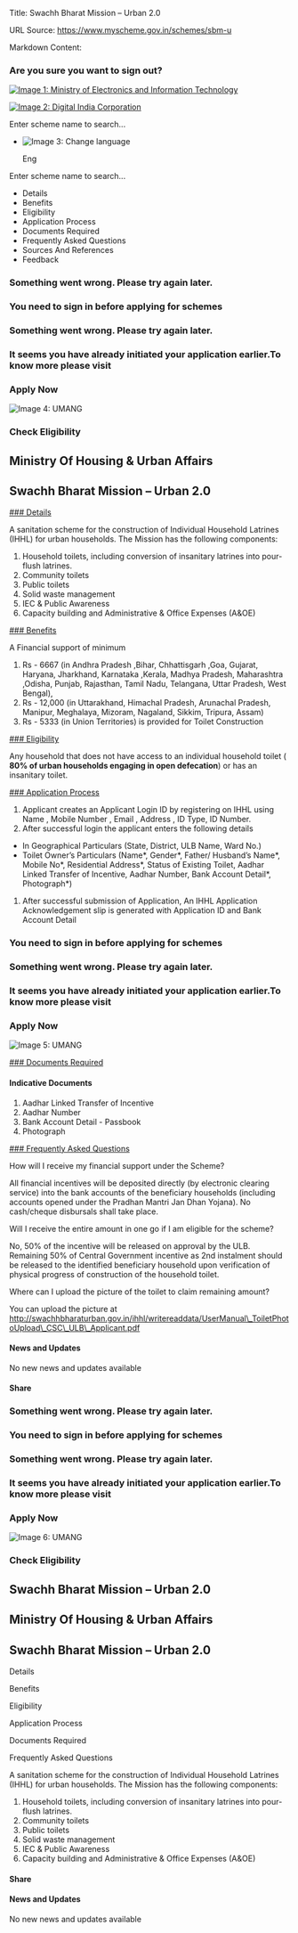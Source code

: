 Title: Swachh Bharat Mission – Urban 2.0

URL Source: https://www.myscheme.gov.in/schemes/sbm-u

Markdown Content:
### Are you sure you want to sign out?

[![Image 1: Ministry of Electronics and Information Technology](https://cdn.myscheme.in/images/logos/emblem-black.svg)](https://www.myscheme.gov.in/)

[![Image 2: Digital India Corporation](https://cdn.myscheme.in/images/logos/digital-india-black.svg)](https://www.digitalindia.gov.in/)

Enter scheme name to search...

*   ![Image 3: Change language](https://cdn.myscheme.in/images/icons/language.svg)
    
    Eng
    

Enter scheme name to search...

*   Details
*   Benefits
*   Eligibility
*   Application Process
*   Documents Required
*   Frequently Asked Questions
*   Sources And References
*   Feedback

### Something went wrong. Please try again later.

### 

### You need to sign in before applying for schemes

### Something went wrong. Please try again later.

### It seems you have already initiated your application earlier.To know more please visit

### Apply Now

![Image 4: UMANG](https://www.myscheme.gov.in/schemes/sbm-u)

### Check Eligibility

Ministry Of Housing & Urban Affairs
-----------------------------------

Swachh Bharat Mission – Urban 2.0
---------------------------------

[### Details](https://www.myscheme.gov.in/schemes/sbm-u#details)

A sanitation scheme for the construction of Individual Household Latrines (IHHL) for urban households. The Mission has the following components:

1.  Household toilets, including conversion of insanitary latrines into pour-flush latrines.
2.  Community toilets
3.  Public toilets
4.  Solid waste management
5.  IEC & Public Awareness
6.  Capacity building and Administrative & Office Expenses (A&OE)

[### Benefits](https://www.myscheme.gov.in/schemes/sbm-u#benefits)

A Financial support of minimum

1.  Rs - 6667 (in Andhra Pradesh ,Bihar, Chhattisgarh ,Goa, Gujarat, Haryana, Jharkhand, Karnataka ,Kerala, Madhya Pradesh, Maharashtra ,Odisha, Punjab, Rajasthan, Tamil Nadu, Telangana, Uttar Pradesh, West Bengal),
2.  Rs - 12,000 (in Uttarakhand, Himachal Pradesh, Arunachal Pradesh, Manipur, Meghalaya, Mizoram, Nagaland, Sikkim, Tripura, Assam)
3.  Rs - 5333 (in Union Territories) is provided for Toilet Construction

[### Eligibility](https://www.myscheme.gov.in/schemes/sbm-u#eligibility)

Any household that does not have access to an individual household toilet ( **80% of urban households engaging in open defecation**) or has an insanitary toilet.

[### Application Process](https://www.myscheme.gov.in/schemes/sbm-u#application-process)

1.  Applicant creates an Applicant Login ID by registering on IHHL using Name , Mobile Number , Email , Address , ID Type, ID Number.
2.  After successful login the applicant enters the following details

*   In Geographical Particulars (State, District, ULB Name, Ward No.)
*   Toilet Owner’s Particulars (Name\*, Gender\*, Father/ Husband’s Name\*, Mobile No\*, Residential Address\*, Status of Existing Toilet, Aadhar Linked Transfer of Incentive, Aadhar Number, Bank Account Detail\*, Photograph\*)

1.  After successful submission of Application, An IHHL Application Acknowledgement slip is generated with Application ID and Bank Account Detail

### You need to sign in before applying for schemes

### Something went wrong. Please try again later.

### It seems you have already initiated your application earlier.To know more please visit

### Apply Now

![Image 5: UMANG](https://www.myscheme.gov.in/schemes/sbm-u)

[### Documents Required](https://www.myscheme.gov.in/schemes/sbm-u#documents-required)

#### Indicative Documents

1.  Aadhar Linked Transfer of Incentive
2.  Aadhar Number
3.  Bank Account Detail - Passbook
4.  Photograph

[### Frequently Asked Questions](https://www.myscheme.gov.in/schemes/sbm-u#faqs)

How will I receive my financial support under the Scheme?

All financial incentives will be deposited directly (by electronic clearing service) into the bank accounts of the beneficiary households (including accounts opened under the Pradhan Mantri Jan Dhan Yojana). No cash/cheque disbursals shall take place.

Will I receive the entire amount in one go if I am eligible for the scheme?

No, 50% of the incentive will be released on approval by the ULB. Remaining 50% of Central Government incentive as 2nd instalment should be released to the identified beneficiary household upon verification of physical progress of construction of the household toilet.

Where can I upload the picture of the toilet to claim remaining amount?

You can upload the picture at http://swachhbharaturban.gov.in/ihhl/writereaddata/UserManual\_ToiletPhotoUpload\_CSC\_ULB\_Applicant.pdf

#### News and Updates

No new news and updates available

#### Share

### Something went wrong. Please try again later.

### 

### You need to sign in before applying for schemes

### Something went wrong. Please try again later.

### It seems you have already initiated your application earlier.To know more please visit

### Apply Now

![Image 6: UMANG](https://www.myscheme.gov.in/schemes/sbm-u)

### Check Eligibility

Swachh Bharat Mission – Urban 2.0
---------------------------------

Ministry Of Housing & Urban Affairs
-----------------------------------

Swachh Bharat Mission – Urban 2.0
---------------------------------

Details

Benefits

Eligibility

Application Process

Documents Required

Frequently Asked Questions

A sanitation scheme for the construction of Individual Household Latrines (IHHL) for urban households. The Mission has the following components:

1.  Household toilets, including conversion of insanitary latrines into pour-flush latrines.
2.  Community toilets
3.  Public toilets
4.  Solid waste management
5.  IEC & Public Awareness
6.  Capacity building and Administrative & Office Expenses (A&OE)

#### Share

#### News and Updates

No new news and updates available
